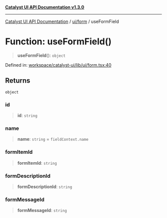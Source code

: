 [**Catalyst UI API Documentation v1.3.0**](../../../README.md)

---

[Catalyst UI API Documentation](../../../README.md) / [ui/form](../README.md) / useFormField

# Function: useFormField()

> **useFormField**(): `object`

Defined in: [workspace/catalyst-ui/lib/ui/form.tsx:40](https://github.com/TheBranchDriftCatalyst/catalyst-ui/blob/main/lib/ui/form.tsx#L40)

## Returns

`object`

### id

> **id**: `string`

### name

> **name**: `string` = `fieldContext.name`

### formItemId

> **formItemId**: `string`

### formDescriptionId

> **formDescriptionId**: `string`

### formMessageId

> **formMessageId**: `string`
